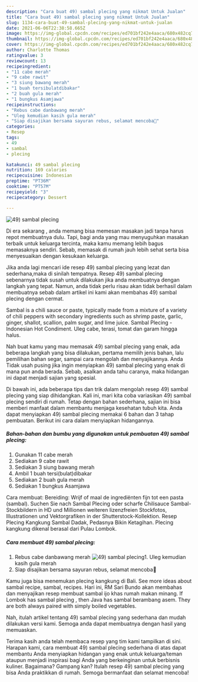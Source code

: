 ```yaml
---
description: "Cara buat 49) sambal plecing yang nikmat Untuk Jualan"
title: "Cara buat 49) sambal plecing yang nikmat Untuk Jualan"
slug: 1134-cara-buat-49-sambal-plecing-yang-nikmat-untuk-jualan
date: 2021-06-06T22:38:58.665Z
image: https://img-global.cpcdn.com/recipes/ed701bf242e4aaca/680x482cq70/49-sambal-plecing-foto-resep-utama.jpg
thumbnail: https://img-global.cpcdn.com/recipes/ed701bf242e4aaca/680x482cq70/49-sambal-plecing-foto-resep-utama.jpg
cover: https://img-global.cpcdn.com/recipes/ed701bf242e4aaca/680x482cq70/49-sambal-plecing-foto-resep-utama.jpg
author: Charlotte Thomas
ratingvalue: 3
reviewcount: 13
recipeingredient:
- "11 cabe merah"
- "9 cabe rawit"
- "3 siung bawang merah"
- "1 buah tersibulatdibakar"
- "2 buah gula merah"
- "1 bungkus Asamjawa"
recipeinstructions:
- "Rebus cabe danbawang merah"
- "Uleg kemudian kasih gula merah"
- "Siap disajikan bersama sayuran rebus, selamat mencoba🙏"
categories:
- Resep
tags:
- 49
- sambal
- plecing

katakunci: 49 sambal plecing 
nutrition: 169 calories
recipecuisine: Indonesian
preptime: "PT36M"
cooktime: "PT57M"
recipeyield: "3"
recipecategory: Dessert

---
```



![49) sambal plecing](https://img-global.cpcdn.com/recipes/ed701bf242e4aaca/680x482cq70/49-sambal-plecing-foto-resep-utama.jpg)

Di era  sekarang , anda memang bisa memesan masakan jadi tanpa harus repot membuatnya dulu. Tapi, bagi anda yang mau menyuguhkan masakan terbaik untuk keluarga tercinta, maka kamu memang lebih bagus memasaknya sendiri. Sebab, memasak di rumah jauh lebih sehat serta bisa menyesuaikan dengan kesukaan keluarga.

Jika anda lagi mencari ide resep 49) sambal plecing yang lezat dan sederhana,maka di sinilah tempatnya. Resep 49) sambal plecing  sebenarnya tidak susah untuk dilakukan jika anda membuatnya dengan langkah yang tepat. Namun, anda tidak perlu risau akan tidak berhasil dalam membuatnya 
sebab dalam artikel ini kami akan membahas 49) sambal plecing dengan cermat.  

Sambal is a chili sauce or paste, typically made from a mixture of a variety of chili peppers with secondary ingredients such as shrimp paste, garlic, ginger, shallot, scallion, palm sugar, and lime juice. Sambal Plecing - Indonesian Hot Condiment. Uleg cabe, terasi, tomat dan garam hingga halus.

Nah buat kamu yang mau memasak 49) sambal plecing yang enak, ada beberapa langkah yang bisa dilakukan, pertama memilih jenis bahan, lalu pemilihan bahan segar, sampai cara mengolah dan menyajikannya. Anda Tidak usah pusing jika ingin menyiapkan 49) sambal plecing yang enak di mana pun anda berada. Sebab, asalkan anda  tahu caranya, maka hidangan ini dapat menjadi sajian yang spesial.

Di bawah ini, ada beberapa tips dan trik dalam mengolah resep 49) sambal plecing yang siap dihidangkan. Kali ini, mari kita coba variasikan 49) sambal plecing sendiri di rumah. Tetap dengan bahan sederhana, sajian ini bisa memberi manfaat dalam membantu menjaga kesehatan tubuh kita. Anda dapat menyiapkan 49) sambal plecing memakai 6 bahan dan 3 tahap pembuatan. Berikut ini cara dalam menyiapkan hidangannya.

<!--inarticleads1-->

##### Bahan-bahan dan bumbu yang digunakan untuk pembuatan 49) sambal plecing:

1. Gunakan 11 cabe merah
1. Sediakan 9 cabe rawit
1. Sediakan 3 siung bawang merah
1. Ambil 1 buah tersi(bulat)dibakar
1. Sediakan 2 buah gula merah
1. Sediakan 1 bungkus Asamjawa


Cara membuat: Bereiding: Wrijf of maal de ingrediënten fijn tot een pasta (sambal). Suchen Sie nach Sambal Plecing oder scharfe Chilisauce Sambal-Stockbildern in HD und Millionen weiteren lizenzfreien Stockfotos, Illustrationen und Vektorgrafiken in der Shutterstock-Kollektion. Resep Plecing Kangkung Sambal Dadak, Pedasnya Bikin Ketagihan. Plecing kangkung dikenal berasal dari Pulau Lombok. 

<!--inarticleads2-->

##### Cara membuat 49) sambal plecing:

1. Rebus cabe danbawang merah
<img src="https://img-global.cpcdn.com/steps/ce59044441df4842/160x128cq70/49-sambal-plecing-langkah-memasak-1-foto.jpg" alt="49) sambal plecing">1. Uleg kemudian kasih gula merah
1. Siap disajikan bersama sayuran rebus, selamat mencoba🙏


Kamu juga bisa menemukan plecing kangkung di Bali. See more ideas about sambal recipe, sambal, recipes. Hari ini, RM Sari Bundo akan membahas dan menyajikan resep membuat sambal ijo khas rumah makan minang. If Lombok has sambal plecing , then Java has sambal berambang asem. They are both always paired with simply boiled vegetables. 

Nah, itulah artikel tentang  49) sambal plecing  yang sederhana dan mudah dilakukan versi kami. Semoga anda dapat membuatnya dengan hasil yang memuaskan. 

Terima kasih anda telah membaca resep yang tim kami tampilkan di sini. Harapan kami, cara membuat  49) sambal plecing sederhana di atas dapat membantu Anda menyiapkan hidangan yang enak untuk keluarga/teman ataupun menjadi inspirasi bagi Anda yang berkeinginan untuk berbisnis kuliner. Bagaimana? Gampang kan? Itulah resep 49) sambal plecing yang bisa Anda praktikkan di rumah. Semoga bermanfaat dan selamat mencoba!

